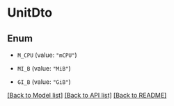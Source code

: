 # UnitDto

## Enum


* `M_CPU` (value: `"mCPU"`)

* `MI_B` (value: `"MiB"`)

* `GI_B` (value: `"GiB"`)


[[Back to Model list]](../README.md#documentation-for-models) [[Back to API list]](../README.md#documentation-for-api-endpoints) [[Back to README]](../README.md)


